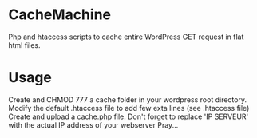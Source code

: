 CacheMachine
================

Php and htaccess scripts to cache entire WordPress GET request in flat html files. 

Usage
================

Create and CHMOD 777 a cache folder in your wordpress root directory.
Modify the default .htaccess file to add few exta lines (see .htaccess file)
Create and upload a cache.php file. Don't forget to replace 'IP SERVEUR' with the actual IP address of your webserver
Pray...